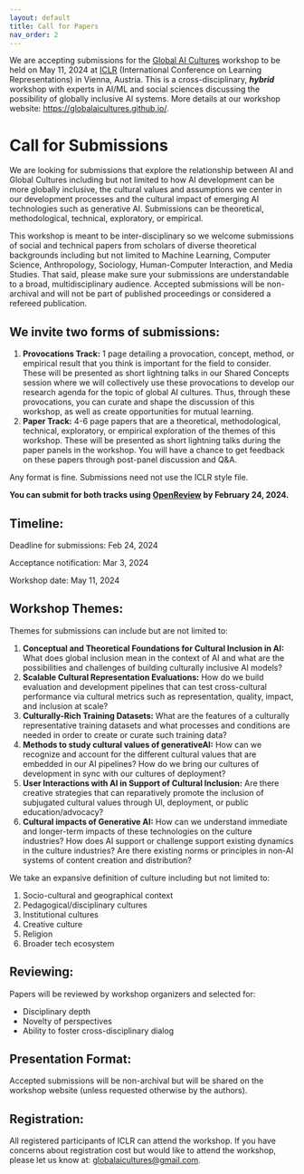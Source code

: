 ```yaml
---
layout: default
title: Call for Papers
nav_order: 2
---
```


We are accepting submissions for the [Global AI Cultures](https://globalaicultures.github.io/) workshop to be held on May 11, 2024 at [ICLR](https://iclr.cc/) (International Conference on Learning Representations) in Vienna, Austria. This is a cross-disciplinary, ***hybrid*** workshop with experts in AI/ML and social sciences discussing the possibility of globally inclusive AI systems.  More details at our workshop website: https://globalaicultures.github.io/.


# Call for Submissions

We are looking for submissions that explore the relationship between AI and Global Cultures including but not limited to how AI development can be more globally inclusive, the cultural values and assumptions we center in our development processes and the cultural impact of emerging AI technologies such as generative AI. Submissions can be theoretical, methodological, technical, exploratory, or empirical. 


This workshop is meant to be inter-disciplinary so we welcome submissions of social and technical papers from scholars of diverse theoretical backgrounds including but not limited to Machine Learning, Computer Science, Anthropology, Sociology, Human-Computer Interaction, and Media Studies.  That said, please make sure your submissions are understandable to a broad, multidisciplinary audience. Accepted submissions will be non-archival and will not be part of published proceedings or considered a refereed publication.  


## We invite two forms of submissions:

1. **Provocations Track:** 1 page detailing a provocation, concept, method, or empirical result that you think is important for the field to consider. These will be presented as short lightning talks in our Shared Concepts session where we will collectively use these provocations to develop our research agenda for the topic of global AI cultures. Thus, through these provocations, you can curate and shape the discussion of this workshop, as well as create opportunities for mutual learning.
2. **Paper Track:** 4-6 page papers that are a theoretical, methodological, technical, exploratory, or empirical exploration of the themes of this workshop. These will be presented as short lightning talks during the paper panels in the workshop. You will have a chance to get feedback on these papers through post-panel discussion and Q&A. 

Any format is fine. Submissions need not use the ICLR style file.

**You can submit for both tracks using [OpenReview](https://openreview.net/group?id=ICLR.cc/2024/Workshop/Global_AI_Cultures) by February 24, 2024.**


## Timeline:

Deadline for submissions: Feb 24, 2024

Acceptance notification: Mar 3, 2024

Workshop date: May 11, 2024


## Workshop Themes:

Themes for submissions can include but are not limited to:
1. **Conceptual and Theoretical Foundations for Cultural Inclusion in AI:** What does global inclusion mean in the context of AI and what are the possibilities and challenges of building culturally inclusive AI models?  
2. **Scalable Cultural Representation Evaluations:** How do we build evaluation and development pipelines that can test cross-cultural performance via cultural metrics such as representation, quality, impact, and inclusion at scale?  
3. **Culturally-Rich Training Datasets:** What are the features of a culturally representative training datasets and what processes and conditions are needed in order to create or curate such training data? 
4. **Methods to study cultural values of generativeAI:** How can we recognize and account for the different cultural values that are embedded in our AI pipelines? How do we bring our cultures of development in sync with our cultures of deployment?
5. **User Interactions with AI in Support of Cultural Inclusion:** Are there creative strategies that can reparatively promote the inclusion of subjugated cultural values through UI, deployment, or public education/advocacy?
6. **Cultural impacts of Generative AI:** How can we understand immediate and longer-term impacts of these technologies on the culture industries?  How does AI support or challenge support existing dynamics in the culture industries?  Are there existing norms or principles in non-AI systems of content creation and distribution?

We take an expansive definition of culture including but not limited to:

1. Socio-cultural and geographical context
2. Pedagogical/disciplinary cultures  
3. Institutional cultures
4. Creative culture
5. Religion
6. Broader tech ecosystem

## Reviewing:

Papers will be reviewed by workshop organizers and selected for:
- Disciplinary depth 
- Novelty of perspectives
- Ability to foster cross-disciplinary dialog

## Presentation Format:

Accepted submissions will be non-archival but will be shared on the workshop website (unless requested otherwise by the authors).

## Registration: 

All registered participants of ICLR can attend the workshop. If you have concerns about registration cost but would like to attend the workshop, please let us know at: globalaicultures@gmail.com.
